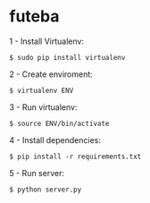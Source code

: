 futeba
======

1 - Install Virtualenv:
```
$ sudo pip install virtualenv
```

2 - Create enviroment:
```
$ virtualenv ENV
```

3 - Run virtualenv:
```
$ source ENV/bin/activate
```

4 - Install dependencies:
```
$ pip install -r requirements.txt
```

5 - Run server:
```
$ python server.py
```